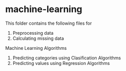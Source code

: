 # machine-learning
This folder contains the following files for
1. Preprocessing data
2. Calculating missing data

Machine Learning Algorithms
1. Predicting categories using Clasification Algorithms
2. Predicting values using Regression Algorithms
